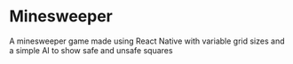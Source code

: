 # Minesweeper
A minesweeper game made using React Native with variable grid sizes and a simple AI to show safe and unsafe squares
